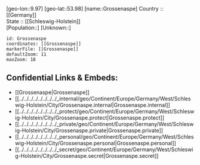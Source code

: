 ﻿---
location: [53.98,9.97] 
mapzoom: [7,12] 
mapmarker: city 
type: City
tags:
- geo/City


SpocWebEntityId: 30594
isDeleted: false
confidential: public

---
[geo-lon::9.97] 
[geo-lat::53.98] 
[name::Grossenaspe] 
Country :: [[Germany]]  
State :: [[Schleswig-Holstein]]  
[Population::] 
[Unknown::] 


```leaflet
id: Grossenaspe
coordinates: [[Grossenaspe]] 
markerFile: [[Grossenaspe]] 
defaultZoom: 11 
maxZoom: 18
```


## Confidential Links & Embeds: 
- [[Grossenaspe|Grossenaspe]]  
- [[../../../../../../../../_internal/geo/Continent/Europe/Germany/West/Schleswig-Holstein/City/Grossenaspe.internal|Grossenaspe.internal]] 
- [[../../../../../../../../_protect/geo/Continent/Europe/Germany/West/Schleswig-Holstein/City/Grossenaspe.protect|Grossenaspe.protect]] 
- [[../../../../../../../../_private/geo/Continent/Europe/Germany/West/Schleswig-Holstein/City/Grossenaspe.private|Grossenaspe.private]] 
- [[../../../../../../../../_personal/geo/Continent/Europe/Germany/West/Schleswig-Holstein/City/Grossenaspe.personal|Grossenaspe.personal]] 
- [[../../../../../../../../_secret/geo/Continent/Europe/Germany/West/Schleswig-Holstein/City/Grossenaspe.secret|Grossenaspe.secret]] 

